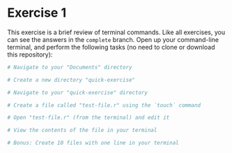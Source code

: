 # Exercise 1
This exercise is a brief review of terminal commands. Like all exercises, you can see the answers in the `complete` branch. Open up your command-line terminal, and perform the following tasks (no need to clone or download this repository):

 ```bash
# Navigate to your "Documents" directory

# Create a new directory "quick-exercise"

# Navigate to your "quick-exercise" directory

# Create a file called "test-file.r" using the `touch` command

# Open "test-file.r" (from the terminal) and edit it

# View the contents of the file in your terminal

# Bonus: Create 10 files with one line in your terminal
```
